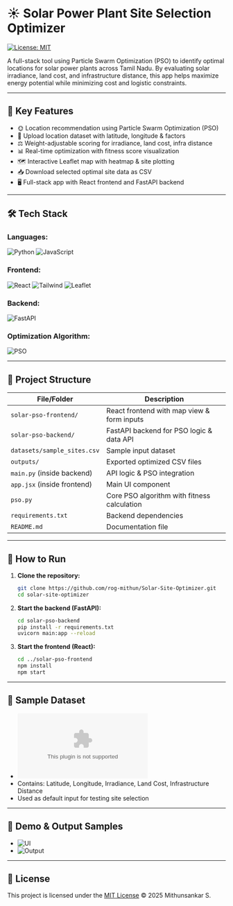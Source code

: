# ☀️ Solar Power Plant Site Selection Optimizer

[![License: MIT](https://img.shields.io/badge/License-MIT-yellow.svg)](LICENSE)

A full-stack tool using Particle Swarm Optimization (PSO) to identify optimal locations for solar power plants across Tamil Nadu. By evaluating solar irradiance, land cost, and infrastructure distance, this app helps maximize energy potential while minimizing cost and logistic constraints.

---

## 📌 Key Features

- 🌞 Location recommendation using Particle Swarm Optimization (PSO)
- 📍 Upload location dataset with latitude, longitude & factors
- ⚖️ Weight-adjustable scoring for irradiance, land cost, infra distance
- 📊 Real-time optimization with fitness score visualization
- 🗺️ Interactive Leaflet map with heatmap & site plotting
- 📥 Download selected optimal site data as CSV
- 🖥️ Full-stack app with React frontend and FastAPI backend

---

## 🛠️ Tech Stack

### Languages:
![Python](https://img.shields.io/badge/Python-3776AB?style=flat&logo=python&logoColor=white)
![JavaScript](https://img.shields.io/badge/JavaScript-F7DF1E?style=flat&logo=javascript&logoColor=black)

### Frontend:
![React](https://img.shields.io/badge/React-61DAFB?style=flat&logo=react&logoColor=black)
![Tailwind](https://img.shields.io/badge/TailwindCSS-38B2AC?style=flat&logo=tailwind-css&logoColor=white)
![Leaflet](https://img.shields.io/badge/Leaflet-199900?style=flat&logo=leaflet&logoColor=white)

### Backend:
![FastAPI](https://img.shields.io/badge/FastAPI-009688?style=flat&logo=fastapi&logoColor=white)

### Optimization Algorithm:
![PSO](https://img.shields.io/badge/PSO-Optimization-orange?style=flat)

---

## 📁 Project Structure

| File/Folder                  | Description                                      |
|------------------------------|--------------------------------------------------|
| `solar-pso-frontend/`        | React frontend with map view & form inputs       |
| `solar-pso-backend/`         | FastAPI backend for PSO logic & data API         |
| `datasets/sample_sites.csv`  | Sample input dataset                             |
| `outputs/`                   | Exported optimized CSV files                     |
| `main.py` (inside backend)   | API logic & PSO integration                      |
| `app.jsx` (inside frontend)  | Main UI component                               |
| `pso.py`                     | Core PSO algorithm with fitness calculation      |
| `requirements.txt`           | Backend dependencies                             |
| `README.md`                  | Documentation file                               |

---

## 🚀 How to Run

1. **Clone the repository:**
   ```bash
   git clone https://github.com/rog-mithun/Solar-Site-Optimizer.git
   cd solar-site-optimizer

2. **Start the backend (FastAPI):**
   ```bash
   cd solar-pso-backend
   pip install -r requirements.txt
   uvicorn main:app --reload

3. **Start the frontend (React):**
   ```bash
   cd ../solar-pso-frontend
   npm install
   npm start

---

## 🧪 Sample Dataset
- ![Dataset](solar-pso-backend/uploads/tamilnadu_solar_sites.csv)
- Contains: Latitude, Longitude, Irradiance, Land Cost, Infrastructure Distance
- Used as default input for testing site selection

---

## 📂 Demo & Output Samples

- ![UI](ui.png)
- ![Output](output.png)

---

## 📖 License

This project is licensed under the [MIT License](LICENSE) © 2025 Mithunsankar S.



